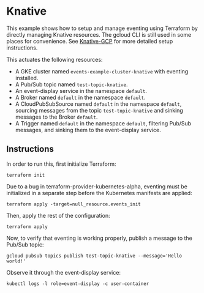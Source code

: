 # Knative

This example shows how to setup and manage eventing using Terraform by directly
managing Knative resources. The gcloud CLI is still used in some places for convenience. See [Knative-GCP](https://github.com/google/knative-gcp) for more detailed setup instructions.

This actuates the following resources:

* A GKE cluster named `events-example-cluster-knative` with eventing installed.
* A Pub/Sub topic named `test-topic-knative`.
* An event-display service in the namespace `default`.
* A Broker named `default` in the namespace `default`.
* A CloudPubSubSource named `default` in the namespace `default`, sourcing messages from the topic `test-topic-knative` and sinking messages to the Broker `default`.
* A Trigger named `default` in the namespace `default`, filtering Pub/Sub messages, and sinking them to the event-display service.

## Instructions

In order to run this, first initialize Terraform:

```shell
terraform init
```

Due to a bug in terraform-provider-kubernetes-alpha, eventing must be initialized in a separate step before the Kubernetes manifests are applied:

```shell
terraform apply -target=null_resource.events_init
```

Then, apply the rest of the configuration:

```shell
terraform apply
```

Now, to verify that eventing is working properly, publish a message to the Pub/Sub topic:

```shell
gcloud pubsub topics publish test-topic-knative --message='Hello world!'
```

Observe it through the event-display service:
```shell
kubectl logs -l role=event-display -c user-container
```
